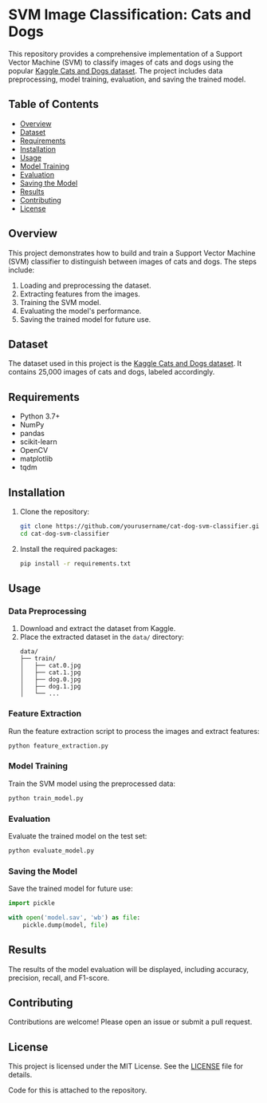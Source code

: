 # SVM Image Classification: Cats and Dogs

This repository provides a comprehensive implementation of a Support Vector Machine (SVM) to classify images of cats and dogs using the popular [Kaggle Cats and Dogs dataset](https://www.kaggle.com/c/dogs-vs-cats/data). The project includes data preprocessing, model training, evaluation, and saving the trained model.

## Table of Contents

- [Overview](#overview)
- [Dataset](#dataset)
- [Requirements](#requirements)
- [Installation](#installation)
- [Usage](#usage)
- [Model Training](#model-training)
- [Evaluation](#evaluation)
- [Saving the Model](#saving-the-model)
- [Results](#results)
- [Contributing](#contributing)
- [License](#license)

## Overview

This project demonstrates how to build and train a Support Vector Machine (SVM) classifier to distinguish between images of cats and dogs. The steps include:
1. Loading and preprocessing the dataset.
2. Extracting features from the images.
3. Training the SVM model.
4. Evaluating the model's performance.
5. Saving the trained model for future use.

## Dataset

The dataset used in this project is the [Kaggle Cats and Dogs dataset](https://www.kaggle.com/c/dogs-vs-cats/data). It contains 25,000 images of cats and dogs, labeled accordingly.

## Requirements

- Python 3.7+
- NumPy
- pandas
- scikit-learn
- OpenCV
- matplotlib
- tqdm

## Installation

1. Clone the repository:
   ```bash
   git clone https://github.com/yourusername/cat-dog-svm-classifier.git
   cd cat-dog-svm-classifier
   ```

2. Install the required packages:
   ```bash
   pip install -r requirements.txt
   ```

## Usage

### Data Preprocessing

1. Download and extract the dataset from Kaggle.
2. Place the extracted dataset in the `data/` directory:
   ```
   data/
   ├── train/
   │   ├── cat.0.jpg
   │   ├── cat.1.jpg
   │   ├── dog.0.jpg
   │   ├── dog.1.jpg
   │   └── ...
   ```

### Feature Extraction

Run the feature extraction script to process the images and extract features:
```bash
python feature_extraction.py
```

### Model Training

Train the SVM model using the preprocessed data:
```bash
python train_model.py
```

### Evaluation

Evaluate the trained model on the test set:
```bash
python evaluate_model.py
```

### Saving the Model

Save the trained model for future use:
```python
import pickle

with open('model.sav', 'wb') as file:
    pickle.dump(model, file)
```

## Results

The results of the model evaluation will be displayed, including accuracy, precision, recall, and F1-score.

## Contributing

Contributions are welcome! Please open an issue or submit a pull request.

## License

This project is licensed under the MIT License. See the [LICENSE](LICENSE) file for details.

Code for this is attached to the repository.



